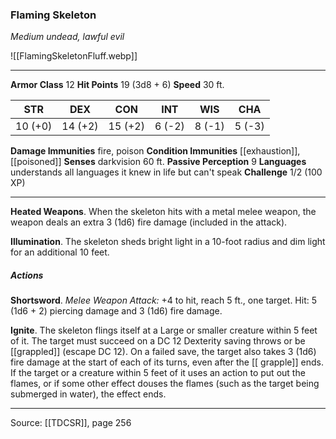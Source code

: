 ### Flaming Skeleton
_Medium undead, lawful evil_

![[FlamingSkeletonFluff.webp]]




---

**Armor Class** 12
**Hit Points** 19 (3d8 + 6)
**Speed** 30 ft.

| STR     | DEX     | CON     | INT     | WIS     | CHA     |
|---------|---------|---------|---------|---------|---------|
| 10 (+0) | 14 (+2) | 15 (+2) | 6 (-2) | 8 (-1) | 5 (-3) |

**Damage Immunities** fire, poison
**Condition Immunities** [[exhaustion]], [[poisoned]]
**Senses** darkvision 60 ft.
**Passive Perception** 9
**Languages** understands all languages it knew in life but can't speak
**Challenge** 1/2 (100 XP)

---

**Heated Weapons**. When the skeleton hits with a metal melee weapon, the weapon deals an extra 3 (1d6) fire damage (included in the attack).

**Illumination**. The skeleton sheds bright light in a 10-foot radius and dim light for an additional 10 feet.

##### Actions
**Shortsword**. _Melee Weapon Attack:_ +4 to hit, reach 5 ft., one target. Hit: 5 (1d6 + 2) piercing damage and 3 (1d6) fire damage.

**Ignite**. The skeleton flings itself at a Large or smaller creature within 5 feet of it. The target must succeed on a DC 12 Dexterity saving throws or be [[grappled]] (escape DC 12). On a failed save, the target also takes 3 (1d6) fire damage at the start of each of its turns, even after the [[ grapple]] ends. If the target or a creature within 5 feet of it uses an action to put out the flames, or if some other effect douses the flames (such as the target being submerged in water), the effect ends.


---

Source: [[TDCSR]], page 256
